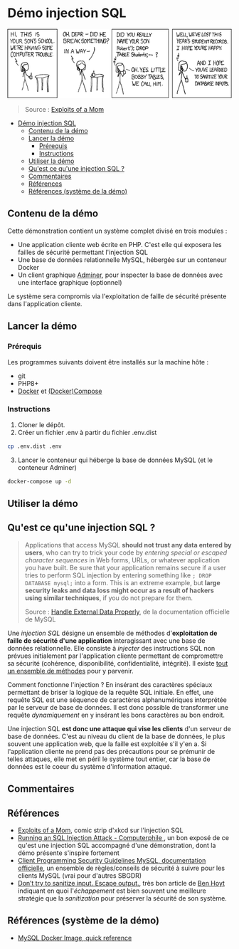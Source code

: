 # Démo injection SQL

![](assets/exploits_of_a_mom.png)

> Source : [Exploits of a Mom](https://xkcd.com/327/)

- [Démo injection SQL](#démo-injection-sql)
  - [Contenu de la démo](#contenu-de-la-démo)
  - [Lancer la démo](#lancer-la-démo)
    - [Prérequis](#prérequis)
    - [Instructions](#instructions)
  - [Utiliser la démo](#utiliser-la-démo)
  - [Qu'est ce qu'une injection SQL ?](#quest-ce-quune-injection-sql-)
  - [Commentaires](#commentaires)
  - [Références](#références)
  - [Références (système de la démo)](#références-système-de-la-démo)


## Contenu de la démo

Cette démonstration contient un système complet divisé en trois modules :

- Une application cliente web écrite en PHP. C'est elle qui exposera les failles de sécurité permettant l'injection SQL
- Une base de données relationnelle MySQL, hébergée sur un conteneur Docker
- Un client graphique [Adminer](https://www.adminer.org/), pour inspecter la base de données avec une interface graphique (optionnel)

Le système sera compromis via l'exploitation de faille de sécurité présente dans l'application cliente.

## Lancer la démo

### Prérequis

Les programmes suivants doivent être installés sur la machine hôte :

- git
- PHP8+
- [Docker](https://www.docker.com/get-started/) et [(Docker)Compose](https://docs.docker.com/compose/)

### Instructions

1. Cloner le dépôt.
2. Créer un fichier .env à partir du fichier .env.dist
~~~bash
cp .env.dist .env
~~~
3. Lancer le conteneur qui héberge la base de données MySQL (et le conteneur Adminer)
~~~bash
docker-compose up -d
~~~

## Utiliser la démo


## Qu'est ce qu'une injection SQL ?

> Applications that access MySQL **should not trust any data entered by users**, who can try to trick your code by *entering special or* *escaped character sequences* in Web forms, URLs, or whatever application you have built. Be sure that your application remains secure if a user tries to perform SQL injection by entering something like `; DROP DATABASE mysql;` into a form. This is an extreme example, but **large security leaks and data loss might occur as a result of hackers using similar techniques**, if you do not prepare for them. 
>   
> Source : [Handle External Data Properly](https://dev.mysql.com/doc/refman/5.7/en/secure-client-programming.html), de la documentation officielle de MySQL

Une *injection SQL* désigne un ensemble de méthodes d'**exploitation de faille de sécurité d'une application** interagissant avec une base de données relationnelle. Elle consiste à *injecter* des instructions SQL non prévues initialement par l'application cliente permettant de compromettre sa sécurité (cohérence, disponibilité, confidentialité, intégrité). Il existe [tout un ensemble de méthodes](https://fr.wikipedia.org/wiki/Injection_SQL) pour y parvenir.

Comment fonctionne l'injection ? En insérant des caractères spéciaux permettant de briser la logique de la requête SQL initiale. En effet, une requête SQL est une séquence de caractères alphanumériques interprétée par le serveur de base de données. Il est donc possible de transformer une requête *dynamiquement* en y insérant les bons caractères au bon endroit.

Une injection SQL **est donc une attaque qui vise les clients** d'un serveur de base de données. C'est au niveau du client de la base de données, le plus souvent une application web, que la faille est exploitée s'il y'en a. Si l'application cliente ne prend pas des précautions pour se prémunir de telles attaques, elle met en péril le système tout entier, car la base de données est le coeur du système d'information attaqué.


## Commentaires


## Références

- [Exploits of a Mom](https://xkcd.com/327/), comic strip d'xkcd sur l'injection SQL
- [Running an SQL Injection Attack - Computerphile ](https://www.youtube.com/watch?v=ciNHn38EyRc), un bon exposé de ce qu'est une injection SQL accompagné d'une démonstration, dont la démo présente s'inspire fortement
- [Client Programming Security Guidelines MySQL, documentation officielle](https://dev.mysql.com/doc/refman/5.7/en/secure-client-programming.html), un ensemble de règles/conseils de sécurité à suivre pour les clients MySQL (vrai pour d'autres SBGDR)
- [Don’t try to sanitize input. Escape output.](https://benhoyt.com/writings/dont-sanitize-do-escape/), très bon article de [Ben Hoyt](https://benhoyt.com/cv/) indiquant en quoi l'*échappement* est bien souvent une meilleure stratégie que la *sanitization* pour préserver la sécurité de son système.

## Références (système de la démo)

- [MySQL Docker Image, quick reference](https://hub.docker.com/_/mysql/)
